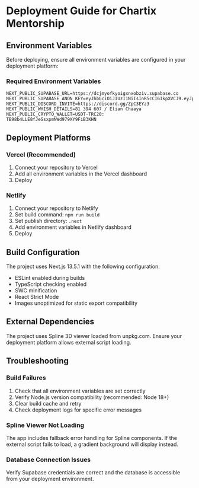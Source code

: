 # Deployment Guide for Chartix Mentorship

## Environment Variables

Before deploying, ensure all environment variables are configured in your deployment platform:

### Required Environment Variables

```
NEXT_PUBLIC_SUPABASE_URL=https://dcjmyofkyoigxnxobziv.supabase.co
NEXT_PUBLIC_SUPABASE_ANON_KEY=eyJhbGciOiJIUzI1NiIsInR5cCI6IkpXVCJ9.eyJpc3MiOiJzdXBhYmFzZSIsInJlZiI6Im92YXVzb2Niendwa3RnZXBnZ2dwIiwicm9sZSI6ImFub24iLCJpYXQiOjE3NjEwMDA5MjEsImV4cCI6MjA3NjU3NjkyMX0.mlCVbrcvo96hy6e88lhhjJ3H2I559j55h26_Tw6tdOU
NEXT_PUBLIC_DISCORD_INVITE=https://discord.gg/ZpC3EYz3
NEXT_PUBLIC_WHISH_DETAILS=81 394 607 / Elian Chaaya
NEXT_PUBLIC_CRYPTO_WALLET=USDT-TRC20: TB98b4LLE8fJeSsxpmNWd979XY9FiB3KHN
```

## Deployment Platforms

### Vercel (Recommended)

1. Connect your repository to Vercel
2. Add all environment variables in the Vercel dashboard
3. Deploy

### Netlify

1. Connect your repository to Netlify
2. Set build command: `npm run build`
3. Set publish directory: `.next`
4. Add environment variables in Netlify dashboard
5. Deploy

## Build Configuration

The project uses Next.js 13.5.1 with the following configuration:

- ESLint enabled during builds
- TypeScript checking enabled
- SWC minification
- React Strict Mode
- Images unoptimized for static export compatibility

## External Dependencies

The project uses Spline 3D viewer loaded from unpkg.com. Ensure your deployment platform allows external script loading.

## Troubleshooting

### Build Failures

1. Check that all environment variables are set correctly
2. Verify Node.js version compatibility (recommended: Node 18+)
3. Clear build cache and retry
4. Check deployment logs for specific error messages

### Spline Viewer Not Loading

The app includes fallback error handling for Spline components. If the external script fails to load, a gradient background will display instead.

### Database Connection Issues

Verify Supabase credentials are correct and the database is accessible from your deployment environment.
